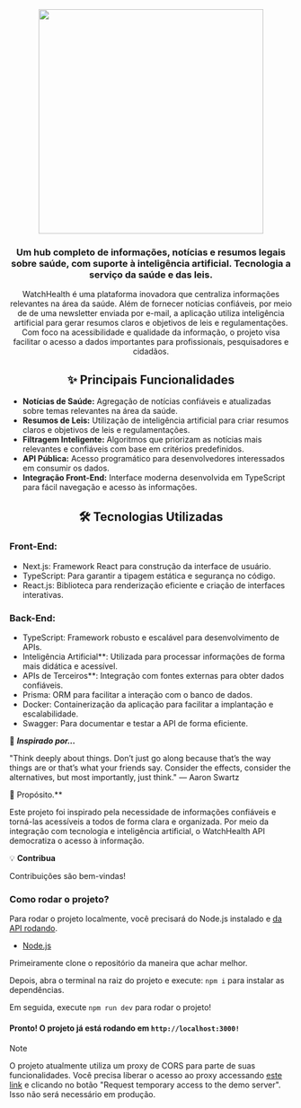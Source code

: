 

<div align="center">
 <img src="https://github.com/Watchtower-org/WatchHealth-api/blob/main/logo.jpg?raw=true" width="400px"/>
</div>

<h3 align="center">Um hub completo de informações, notícias e resumos legais sobre saúde, com suporte à inteligência artificial. Tecnologia a serviço da saúde e das leis.</h3>

<p align="center">
WatchHealth é uma plataforma inovadora que centraliza informações relevantes na área da saúde. Além de fornecer notícias confiáveis, por meio de de uma newsletter enviada por e-mail, a aplicação utiliza inteligência artificial para gerar resumos claros e objetivos de leis e regulamentações. Com foco na acessibilidade e qualidade da informação, o projeto visa facilitar o acesso a dados importantes para profissionais, pesquisadores e cidadãos.

</p>

<h2 align="center">✨ Principais Funcionalidades</h2>

<ul>
  <li><strong>Notícias de Saúde:</strong> Agregação de notícias confiáveis e atualizadas sobre temas relevantes na área da saúde.</li>
  <li><strong>Resumos de Leis:</strong> Utilização de inteligência artificial para criar resumos claros e objetivos de leis e regulamentações.</li>
  <li><strong>Filtragem Inteligente:</strong> Algoritmos que priorizam as notícias mais relevantes e confiáveis com base em critérios predefinidos.</li>
  <li><strong>API Pública:</strong> Acesso programático para desenvolvedores interessados em consumir os dados.</li>
  <li><strong>Integração Front-End:</strong> Interface moderna desenvolvida em TypeScript para fácil navegação e acesso às informações.</li>
</ul>

<h2 align="center" id="tecnologias">🛠 Tecnologias Utilizadas</h2>


<h3><strong>Front-End:</strong></h3>

- Next.js: Framework React para construção da interface de usuário.
- TypeScript: Para garantir a tipagem estática e segurança no código.
- React.js: Biblioteca para renderização eficiente e criação de interfaces interativas.

<h3><strong>Back-End:</strong></h3>

- TypeScript: Framework robusto e escalável para desenvolvimento de APIs.
- Inteligência Artificial**: Utilizada para processar informações de forma mais didática e acessível.
- APIs de Terceiros**: Integração com fontes externas para obter dados confiáveis.
- Prisma: ORM para facilitar a interação com o banco de dados.
- Docker: Containerização da aplicação para facilitar a implantação e escalabilidade.
- Swagger: Para documentar e testar a API de forma eficiente.

🌟 ***Inspirado por...***

"Think deeply about things. Don’t just go along because that’s the way things are or that’s what your friends say. Consider the effects, consider the alternatives, but most importantly, just think."
— Aaron Swartz

🌟 Propósito.**

Este projeto foi inspirado pela necessidade de informações confiáveis e torná-las acessíveis a todos de forma clara e organizada. Por meio da integração com tecnologia e inteligência artificial, o WatchHealth API democratiza o acesso à informação.

💡 **Contribua**

Contribuições são bem-vindas!

<h3><strong> Como rodar o projeto? </strong></h3>

Para rodar o projeto localmente, você precisará do Node.js instalado e [da API rodando](https://github.com/Watchtower-org/WatchHealth-api).

- [Node.js](https://nodejs.org/pt)

Primeiramente clone o repositório da maneira que achar melhor.

Depois, abra o terminal na raiz do projeto e execute: `npm i` para instalar as dependências.

Em seguida, execute `npm run dev` para rodar o projeto!

#### Pronto! O projeto já está rodando em `http://localhost:3000!`

> [!NOTE]
> O projeto atualmente utiliza um proxy de CORS para parte de suas funcionalidades. Você precisa liberar o acesso ao proxy accessando [este link](https://cors-anywhere.herokuapp.com/corsdemo) e clicando no botão "Request temporary access to the demo server". Isso não será necessário em produção.
